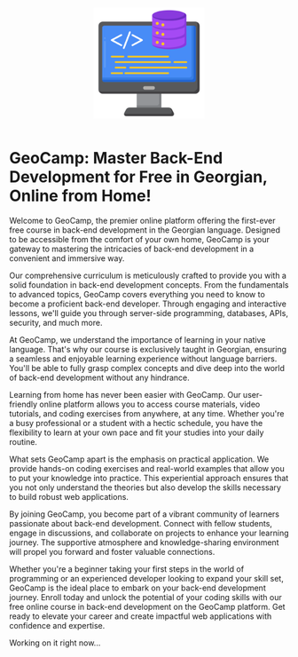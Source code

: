 <img src="./img/backendLogo.png" style="width: 200px; padding: 15px; display: block; margin: auto" />

# GeoCamp: Master Back-End Development for Free in Georgian, Online from Home!

Welcome to GeoCamp, the premier online platform offering the first-ever free course in back-end development in the Georgian language. Designed to be accessible from the comfort of your own home, GeoCamp is your gateway to mastering the intricacies of back-end development in a convenient and immersive way.

Our comprehensive curriculum is meticulously crafted to provide you with a solid foundation in back-end development concepts. From the fundamentals to advanced topics, GeoCamp covers everything you need to know to become a proficient back-end developer. Through engaging and interactive lessons, we'll guide you through server-side programming, databases, APIs, security, and much more.

At GeoCamp, we understand the importance of learning in your native language. That's why our course is exclusively taught in Georgian, ensuring a seamless and enjoyable learning experience without language barriers. You'll be able to fully grasp complex concepts and dive deep into the world of back-end development without any hindrance.

Learning from home has never been easier with GeoCamp. Our user-friendly online platform allows you to access course materials, video tutorials, and coding exercises from anywhere, at any time. Whether you're a busy professional or a student with a hectic schedule, you have the flexibility to learn at your own pace and fit your studies into your daily routine.

What sets GeoCamp apart is the emphasis on practical application. We provide hands-on coding exercises and real-world examples that allow you to put your knowledge into practice. This experiential approach ensures that you not only understand the theories but also develop the skills necessary to build robust web applications.

By joining GeoCamp, you become part of a vibrant community of learners passionate about back-end development. Connect with fellow students, engage in discussions, and collaborate on projects to enhance your learning journey. The supportive atmosphere and knowledge-sharing environment will propel you forward and foster valuable connections.

Whether you're a beginner taking your first steps in the world of programming or an experienced developer looking to expand your skill set, GeoCamp is the ideal place to embark on your back-end development journey. Enroll today and unlock the potential of your coding skills with our free online course in back-end development on the GeoCamp platform. Get ready to elevate your career and create impactful web applications with confidence and expertise.

Working on it right now...
